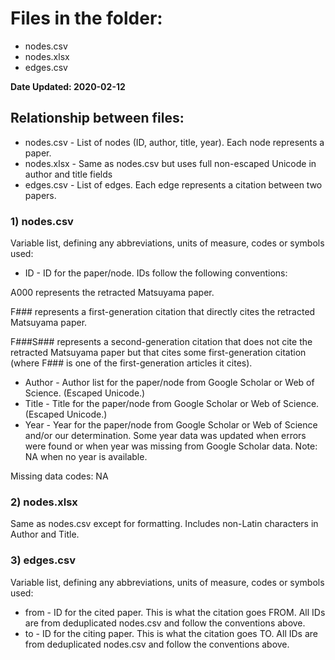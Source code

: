 # Files in the folder:
* nodes.csv
* nodes.xlsx
* edges.csv

**Date Updated: 2020-02-12**

## Relationship between files:
* nodes.csv - List of nodes (ID, author, title, year). Each node represents a paper.
* nodes.xlsx - Same as nodes.csv but uses full non-escaped Unicode in author and title fields
* edges.csv - List of edges. Each edge represents a citation between two papers.
  
### 1) nodes.csv 

Variable list, defining any abbreviations, units of measure, codes or symbols used:

* ID - ID for the paper/node. IDs follow the following conventions:

A000 represents the retracted Matsuyama paper.

F### represents a first-generation citation that directly cites the retracted Matsuyama paper.

F###S### represents a second-generation citation that does not cite the retracted Matsuyama paper but that cites some first-generation citation (where F### is one of the first-generation articles it cites).

* Author - Author list for the paper/node from Google Scholar or Web of Science. (Escaped Unicode.)
* Title - Title for the paper/node from Google Scholar or Web of Science. (Escaped Unicode.)
* Year - Year for the paper/node from Google Scholar or Web of Science and/or our determination. Some year data was updated when errors were found or when year was missing from Google Scholar data. Note: NA when no year is available.

Missing data codes: NA

### 2) nodes.xlsx

Same as nodes.csv except for formatting. Includes non-Latin characters in Author and Title.

### 3) edges.csv

Variable list, defining any abbreviations, units of measure, codes or symbols used:

* from - ID for the cited paper. This is what the citation goes FROM. All IDs are from deduplicated nodes.csv and follow the conventions above.
* to - ID for the citing paper. This is what the citation goes TO. All IDs are from deduplicated nodes.csv and follow the conventions above.

